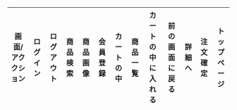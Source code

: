 |画面/アククション|ログイン|ログアウト|商品検索|商品画像|会員登録|カートの中|商品一覧|カートの中に入れる|前の画面に戻る|詳細へ|注文確定|トップページ|
|------------|------|-------|------|-------|-------|-------|-------|-------------|------------|----|-------|--------|
